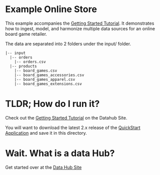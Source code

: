 # Example Online Store
This example accompanies the [Getting Started Tutorial](https://marklogic-community.github.io/marklogic-data-hub). It demonstrates how to ingest, model, and harmonize multiple data sources for an online board game retailer.

The data are separated into 2 folders under the input/ folder.  
```
|-- input  
  |-- orders
    |-- orders.csv
  |-- products
    |-- board_games.csv
    |-- board_games_accessories.csv
    |-- board_games_apparel.csv
    |-- board_games_extensions.csv
```

# TLDR; How do I run it?
Check out the [Getting Started Tutorial](https://marklogic-community.github.io/marklogic-data-hub/) on the Datahub Site.

You will want to download the latest 2.x release of the [QuickStart Application](https://github.com/marklogic-community/marklogic-data-hub/releases/download/v2.0.0-rc.2/quick-start-2.0.0-rc.2.war) and save it in this directory.

# Wait. What is a data Hub?
Get started over at the [Data Hub Site](https://marklogic-community.github.io/marklogic-data-hub/what/)
